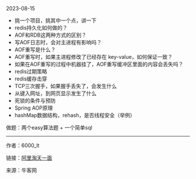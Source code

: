 2023-08-15

+ 挑一个项目，挑其中一个点，讲一下
+ redis持久化如何做的？
+ AOF和RDB这两种方式的区别？
+ 写AOF日志时，会对主进程有影响吗？
+ AOF重写是什么？
+ AOF重写时，如果主进程修改了已经存在 key-value，如何保证一致？
+ 如果在AOF重写的过程中机器挂了，AOF重写缓冲区里面的内容会丢失吗？
+ redis过期策略
+ redis缓存击穿
+ TCP三次握手，如果握手丢失了，会发生什么
+ 从键入网址，到网页显示发生了什么
+ 死锁的条件与预防
+ Spring AOP原理
+ hashMap数据结构，rehash，是否线程安全（举例）

做题：两个easy算法题 + 一个简单sql

------
作者：6000_lt

链接：[阿里淘天一面](https://www.nowcoder.com/feed/main/detail/feb3563992bf419492eb281ea374f541)

来源：牛客网